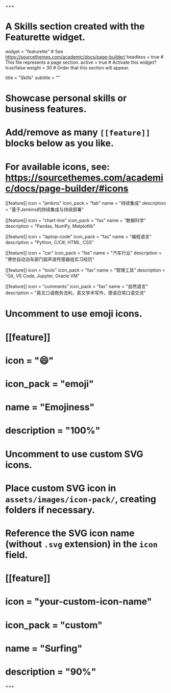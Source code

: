 +++
# A Skills section created with the Featurette widget.
widget = "featurette"  # See https://sourcethemes.com/academic/docs/page-builder/
headless = true  # This file represents a page section.
active = true  # Activate this widget? true/false
weight = 30  # Order that this section will appear.

title = "Skills"
subtitle = ""

# Showcase personal skills or business features.
# 
# Add/remove as many `[[feature]]` blocks below as you like.
# 
# For available icons, see: https://sourcethemes.com/academic/docs/page-builder/#icons

[[feature]]
  icon = "jenkins"
  icon_pack = "fab"
  name = "持续集成"
  description = "基于Jenkins的持续集成与持续部署"
  
[[feature]]
  icon = "chart-line"
  icon_pack = "fas"
  name = "数据科学"
  description = "Pandas, NumPy, Matplotlib"  
  
[[feature]]
  icon = "laptop-code"
  icon_pack = "fas"
  name = "编程语言"
  description = "Python, C/C#, HTML, CSS"
  
[[feature]]
  icon = "car"
  icon_pack = "fas"
  name = "汽车行业"
  description = "博世自动泊车部门超声波传感器组实习经历"
  
  [[feature]]
  icon = "tools"
  icon_pack = "fas"
  name = "管理工具"
  description = "Git, VS Code, Jupyter, Oracle VM"
    
  [[feature]]
  icon = "comments"
  icon_pack = "fas"
  name = "自然语言"
  description = "英文口语商务流利，英文学术写作，德语日常口语交流"
  
# Uncomment to use emoji icons.
# [[feature]]
#  icon = ":smile:"
#  icon_pack = "emoji"
#  name = "Emojiness"
#  description = "100%"  

# Uncomment to use custom SVG icons.
# Place custom SVG icon in `assets/images/icon-pack/`, creating folders if necessary.
# Reference the SVG icon name (without `.svg` extension) in the `icon` field.
# [[feature]]
#  icon = "your-custom-icon-name"
#  icon_pack = "custom"
#  name = "Surfing"
#  description = "90%"

+++
